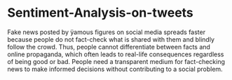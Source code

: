 # Sentiment-Analysis-on-tweets
Fake news posted by ÿamous figures on social media spreads faster because people do not fact-check what is shared with them and blindly follow the crowd. Thus, people cannot differentiate between facts and online propaganda, which often leads to real-life consequences regardless of being good or bad. People need a transparent medium for fact-checking news to make informed decisions without contributing to a social problem.
